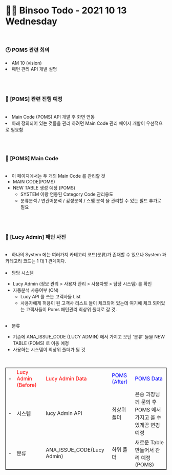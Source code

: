 <br/><br/>

# 👩‍💻 Binsoo Todo - 2021 10 13 Wednesday

<br/>

### 🕐 POMS 관련 회의

<li> AM 10 (vision) </li>
<li> 패턴 관리 API 개발 설명</li>

<br/><br/>



### 🔹 [POMS] 관련 진행 예정
<br/>
<li> Main Code (POMS) API 개발 후 화면 연동 </li>
<li> 아래 정의되어 있는 것들을 관리 하려면 Main Code 관리 페이지 개발이 우선적으로 필요함 </li>

<br/><br/>



### 🔸 [POMS] Main Code

<br/>
<li> 이 페이지에서는 두 개의 Main Code 를 관리할 것 
    <ul>
        <li> MAIN CODE(POMS) </li>
        <li> NEW TABLE 생성 예정 (POMS)
            <ul>
                <li>SYSTEM 이랑 연동된 Category Code 관리용도</li>
                <li>분류분석 / 연관어분석 / 감성분석 / 스팸 분석 을 관리할 수 있는 필드 추가로 필요</li>
            </ul>
        </li>
    </ul>
</li>


<br/><br/>



### 🔸 [Lucy Admin] 패턴 사전

<br/>
<li> 하나의 System 에는 여러가지 카테고리 코드(분류)가 존재할 수 있으나 System 과  카테고리 코드는 1 대 1 관계이다. </li>

<br/>
<li>담당 시스템 </li>
<ul> 
    <li> Lucy Admin (정보 관리 > 사용자 관리 > 사용자명 > 담당 시스템) 를 확인</li>
    <li> 자동분석 사용여부 (ON)
        <ul>
            <li> Lucy API 를 쓰는 고객사들 List </li>
        </ul>
        <ul>
            <li>사용자에게 허용이 된 고객사 리스트 들이 체크되어 있는데 여기에 체크 되어있는 고객사들이 Poms 패턴관리 최상위 폴더로 갈 것. </li>
        </ul>
    </li>
</ul>

<br/>
<li>분류</li>
<ul> 
    <li> 기존에 ANA_ISSUE_CODE (LUCY ADMIN) 에서 가지고 오던 '분류' 들을 NEW TABLE (POMS) 로 이동 예정 </li>
    <li> 사용하는 시스템이 최상위 폴더가 될 것 </li>
</ul>

<br/>
<table style="border: 1px solid black">
    <tr>
        <td>-</td>
        <td> <span style = "color:red"> Lucy Admin (Before) </span> </td>
        <td> <span style = "color:red"> Lucy Admin Data</span></td>
        <td> <span style = "color:blue"> POMS (After)</span> </td>
        <td><span style = "color:blue"> POMS Data </span> </td>
    </tr>
    <tr>
        <td>-</td>
        <td>시스템</td>
        <td>lucy Admin API</td>
        <td>최상위 폴더</td>
        <td> 윤승 과장님께 문의 후 <br/> POMS 에서 가지고 올 수 있게끔 변경예정 </td>
    </tr>
    <tr>
        <td>-</td>
        <td>분류</td>
        <td>ANA_ISSUE_CODE(Lucy Admin)</td>
        <td>하위 폴더</td>
        <td>새로운 Table 만들어서 관리 예정 (POMS)</td>
    </tr>
</table>
<br/>
